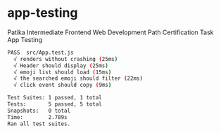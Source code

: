 # app-testing
Patika Intermediate Frontend Web Development Path Certification Task
<br>App Testing

```bash
PASS  src/App.test.js
  √ renders without crashing (25ms)
  √ Header should display (25ms)
  √ emoji list should load (15ms)
  √ the searched emoji should filter (22ms)
  √ click event should copy (9ms)

Test Suites: 1 passed, 1 total
Tests:       5 passed, 5 total
Snapshots:   0 total
Time:        2.789s
Ran all test suites.
```

